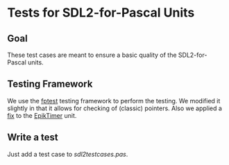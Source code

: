 # Tests for SDL2-for-Pascal Units

## Goal
These test cases are meant to ensure a basic quality of the
SDL2-for-Pascal units.

## Testing Framework
We use the [fptest](https://github.com/graemeg/fptest) testing framework to
perform the testing. We modified it slightly in that it allows for checking
of (classic) pointers. Also we applied a
[fix](https://github.com/graemeg/epiktimer/pull/4) to the
[EpikTimer](https://wiki.freepascal.org/EpikTimer) unit.

## Write a test
Just add a test case to *sdl2testcases.pas*.



